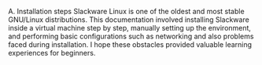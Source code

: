 A.	Installation steps
Slackware Linux is one of the oldest and most stable GNU/Linux distributions. This documentation involved installing Slackware inside a virtual machine step by step, manually setting up the environment, and performing basic configurations such as networking and also problems faced during installation. I hope these obstacles provided valuable learning experiences for beginners.


